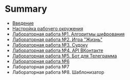 # Summary

* [Введение](README.md)
* [Настройка рабочего окружения](chapter1.md)
* [Лабораторная работа №1. Алгоритмы шифрования](lab1.md)
* [Лабораторная работа №2. Игра "Жизнь"](lab2.md)
* [Лабораторная работа №3. Судоку](lab3.md)
* [Лабораторная работа №4. API ВКонтакте](lab4.md)
* [Лабораторная работа №5. Бот для Телеграмма](lab5.md)
* [Лабораторная работа №6](lab6.md)
* Лабораторная работа №7
* Лабораторная работа №8. Шаблонизатор

